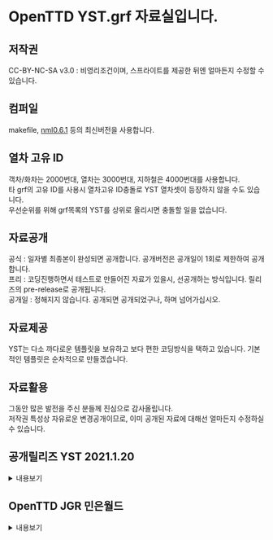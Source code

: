 # OpenTTD YST.grf 자료실입니다.
## 저작권
 CC-BY-NC-SA v3.0 : 비영리조건이며, 스프라이트를 제공한 뒤엔 얼마든지 수정할 수 있습니다.<br>

## 컴퍼일
makefile, [nml0.6.1](https://github.com/OpenTTD/nml) 등의 최신버전을 사용합니다.<br>

## 열차 고유 ID
객차/화차는 2000번대, 열차는 3000번대, 지하철은 4000번대를 사용합니다. <br>
타 grf의 고유 ID를 사용시 열차고유 ID충돌로 YST 열차셋이 등장하지 않을 수도 있습니다.<br>
우선순위를 위해 grf목록의 YST를 상위로 올리시면 충돌할 일을 없습니다.<br>

## 자료공개
공식 : 일자별 최종본이 완성되면 공개합니다. 공개버전은 공개일이 1회로 제한하여 공개합니다.<br>
프리 : 코딩진행하면서 테스트로 만들어진 자료가 있을시, 선공개하는 방식입니다. 릴리즈의 pre-release로 공개됩니다.<br>
공개일 : 정해지지 않습니다. 공개되면 공개되었구나, 하며 넘어가십시오.<br>

## 자료제공
YST는 다소 까다로운 템플릿을 보유하고 보다 편한 코딩방식을 택하고 있습니다. 기본적인 템플릿은 순차적으로 만들겠습니다.<br>

## 자료활용
그동안 많은 발전을 주신 분들께 진심으로 감사올립니다.<br>
저작권 특성상 자유로운 변경공개이므로, 이미 공개된 자료에 대해선 얼마든지 수정하실 수 있습니다.<br>

## 공개릴리즈  YST 2021.1.20
<details markdown="1">
<summary>내용보기</summary>
[YST 2021.1.20](https://github.com/evepoi/YST.grf/releases/tag/2022.1.20)<br>
[추가]<br>
- ITX-SM2 (도입 : 2020/힘 10,000kw / 무게 운전40T, 객차 30T/ 운행속도 181km/h / 최소 6량이상 자유편성) / 도색 : 빨강, 녹색, 흰색 3종<br>
- KTX-SC2 (도입 : 2020/힘 10,000kw / 무게 운전40T, 객차 30T/ 운행속도 362km/h / 최소 6량이상 자유편성) / 도색 : 파랑, 녹색, 흰색 3종<br>
- NRT2 (도입 : 2020/힘 10,000kw / 무게 운전40T, 객차 30T/ 운행속도 181km/h / 최소 4량이상 자유편성) / 도색 : 파랑, 녹색, 흰색 3종<br>
<br>
[속도 변경]<br>
- CRH1 280->260km/h<br>
<br>
[열차이름 변경]<br>
- CRH380A->CRH362A<br>
- CRH380A-Cool ->CRH430A<br>
- CRH380A-Test->CRH600A-Test<br>
<br>
[제거]<br>
- EMU260 도색 내 EMU362열차 제거<br>
</details>

## OpenTTD JGR 민은월드
<details markdown="1">
<summary>내용보기</summary>
- 이곳에 공개하기엔 YST.grf의 자료와는 다릅니다.<br>
[민은월드 세이브 변경기록](https://github.com/evepoi/YST.grf/wiki)<br>
- 위 링크자료실에서 자료를 확인하시기 바랍니다.
</details>
